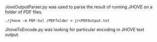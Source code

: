 JoveOutputParser.py was used to parse the result of running JHOVE on a folder of PDF files.

    ./jhove -m PDF-hul /PDFfolder > jrcPDFOutput.txt

JhoveToEncode.py was looking for particular encoding in JHOVE text output.
